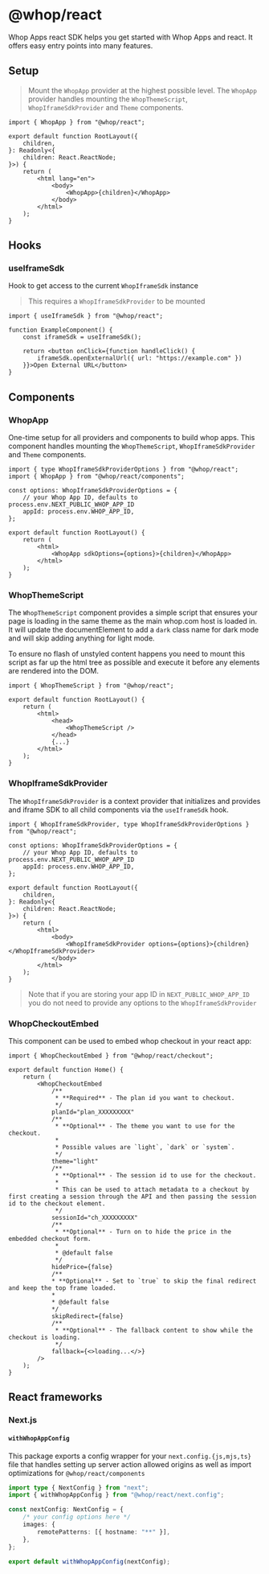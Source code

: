 # @whop/react

Whop Apps react SDK helps you get started with Whop Apps and react. It offers easy entry points into many features.

## Setup

> Mount the `WhopApp` provider at the highest possible level. The `WhopApp` provider handles mounting the `WhopThemeScript`, `WhopIframeSdkProvider` and `Theme` components.

```tsx app/layout.ts
import { WhopApp } from "@whop/react";

export default function RootLayout({
	children,
}: Readonly<{
	children: React.ReactNode;
}>) {
	return (
		<html lang="en">
			<body>
				<WhopApp>{children}</WhopApp>
			</body>
		</html>
	);
}
```

## Hooks

### useIframeSdk

Hook to get access to the current `WhopIframeSdk` instance

> This requires a `WhopIframeSdkProvider` to be mounted

```tsx
import { useIframeSdk } from "@whop/react";

function ExampleComponent() {
	const iframeSdk = useIframeSdk();

	return <button onClick={function handleClick() {
		iframeSdk.openExternalUrl({ url: "https://example.com" })
	}}>Open External URL</button>
}
```

## Components

### WhopApp

One-time setup for all providers and components to build whop apps. This component handles mounting the `WhopThemeScript`, `WhopIframeSdkProvider` and `Theme` components.

```tsx app/layout.ts
import { type WhopIframeSdkProviderOptions } from "@whop/react";
import { WhopApp } from "@whop/react/components";

const options: WhopIframeSdkProviderOptions = {
	// your Whop App ID, defaults to process.env.NEXT_PUBLIC_WHOP_APP_ID
	appId: process.env.WHOP_APP_ID,
};

export default function RootLayout() {
	return (
		<html>
			<WhopApp sdkOptions={options}>{children}</WhopApp>
		</html>
	);
}
```

### WhopThemeScript

The `WhopThemeScript` component provides a simple script that ensures your page is loading in the same theme as the main whop.com host is loaded in. It will update the documentElement to add a `dark` class name for dark mode and will skip adding anything for light mode.

To ensure no flash of unstyled content happens you need to mount this script as far up the html tree as possible and execute it before any elements are rendered into the DOM.

```tsx app/layout.ts
import { WhopThemeScript } from "@whop/react";

export default function RootLayout() {
	return (
		<html>
			<head>
				<WhopThemeScript />
			</head>
			{...}
		</html>
	);
}
```

### WhopIframeSdkProvider

The `WhopIframeSdkProvider` is a context provider that initializes and provides and iframe SDK to all child components via the `useIframeSdk` hook.

```tsx app/layout.ts
import { WhopIframeSdkProvider, type WhopIframeSdkProviderOptions } from "@whop/react";

const options: WhopIframeSdkProviderOptions = {
	// your Whop App ID, defaults to process.env.NEXT_PUBLIC_WHOP_APP_ID
	appId: process.env.WHOP_APP_ID,
};

export default function RootLayout({
	children,
}: Readonly<{
	children: React.ReactNode;
}>) {
	return (
		<html>
			<body>
				<WhopIframeSdkProvider options={options}>{children}</WhopIframeSdkProvider>
			</body>
		</html>
	);
}
```

> Note that if you are storing your app ID in `NEXT_PUBLIC_WHOP_APP_ID` you do not need to provide any options to the `WhopIframeSdkProvider`

### WhopCheckoutEmbed

This component can be used to embed whop checkout in your react app:

```tsx
import { WhopCheckoutEmbed } from "@whop/react/checkout";

export default function Home() {
	return (
		<WhopCheckoutEmbed
			/**
			 * **Required** - The plan id you want to checkout.
			 */
			planId="plan_XXXXXXXXX"
			/**
			 * **Optional** - The theme you want to use for the checkout.
			 *
			 * Possible values are `light`, `dark` or `system`.
			 */
			theme="light"
			/**
			 * **Optional** - The session id to use for the checkout.
			 *
			 * This can be used to attach metadata to a checkout by first creating a session through the API and then passing the session id to the checkout element.
			 */
			sessionId="ch_XXXXXXXXX"
			/**
			 * **Optional** - Turn on to hide the price in the embedded checkout form.
			 *
			 * @default false
			 */
			hidePrice={false}
			/**
			* **Optional** - Set to `true` to skip the final redirect and keep the top frame loaded.
			*
			* @default false
			*/
			skipRedirect={false}
			/**
			 * **Optional** - The fallback content to show while the checkout is loading.
			 */
			fallback={<>loading...</>}
		/>
	);
}
```

## React frameworks

### Next.js

#### `withWhopAppConfig`

This package exports a config wrapper for your `next.config.{js,mjs,ts}` file that handles setting up server action allowed origins as well as import optimizations for `@whop/react/components`

```ts
import type { NextConfig } from "next";
import { withWhopAppConfig } from "@whop/react/next.config";

const nextConfig: NextConfig = {
	/* your config options here */
	images: {
		remotePatterns: [{ hostname: "**" }],
	},
};

export default withWhopAppConfig(nextConfig);
```

